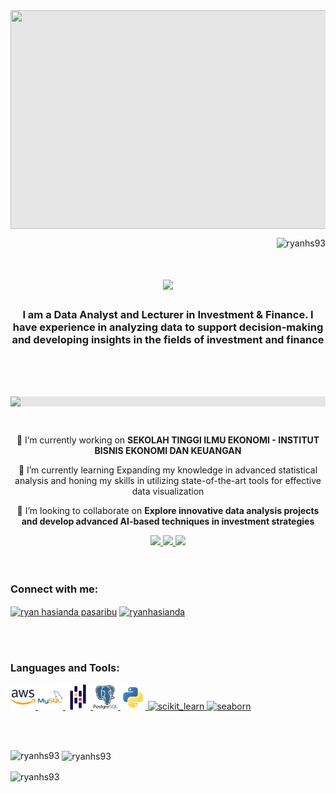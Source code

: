 <img style="display: block;-webkit-user-select: none;margin: auto;cursor: zoom-in;background-color: hsl(0, 0%, 90%);transition: background-color 300ms;" src="https://bairesdev.mo.cloudinary.net/blog/2023/06/Data-Analysis-Tools.jpg" width="1300" height="350">
<p align="right"> <img src="https://komarev.com/ghpvc/?username=ryanhs93&label=Profile%20views&color=0e75b6&style=flat" alt="ryanhs93" /> </p>
<h1 align="center">
    <img src="https://readme-typing-svg.herokuapp.com/?font=Righteous&size=35&center=true&vCenter=true&width=500&height=70&duration=4000&lines=Hi+There!+👋;+I'm+Ryan+Hasianda+Pasaribu!;" />
</h1>

<h3 align="center">I am a Data Analyst and Lecturer in Investment & Finance. I have experience in analyzing data to support decision-making and developing insights in the fields of investment and finance</h3>
<br>
<br>
<br>
<p align="right"><img style="display: block;-webkit-user-select: none;margin: auto;background-color: hsl(0, 0%, 90%);" src="https://imarticus.org/blog/wp-content/uploads/2017/10/scopet.gif">

<p align="left"> <a href="https://twitter.com/" target="blank"><img src="https://img.shields.io/twitter/follow/?logo=twitter&style=for-the-badge" alt="" /></a> </p>

<p align="center"> 🔭 I’m currently working on <strong>SEKOLAH TINGGI ILMU EKONOMI - INSTITUT BISNIS EKONOMI DAN KEUANGAN</strong></p>

<p align="center"> 🌱 I’m currently learning Expanding my knowledge in advanced statistical analysis and honing my skills in utilizing state-of-the-art tools for effective data visualization</p>

<p align="center"> 👯 I’m looking to collaborate on <strong>Explore innovative data analysis projects and develop advanced AI-based techniques in investment strategies</strong></p>

</div>
 
<div align="center"> 
  <a href="mailto:ryanhasiandaa.pasaribu@gmail.com">
    <img src="https://img.shields.io/badge/Gmail-333333?style=for-the-badge&logo=gmail&logoColor=red" />
  </a>
  </a>
  <a href="https://www.linkedin.com/in/ryan-hasianda-pasaribu-29b99b172" target="_blank">
    <img src="https://img.shields.io/badge/LinkedIn-0077B5?style=for-the-badge&logo=linkedin&logoColor=white" target="_blank" />
  </a>
 <a href="https://drive.google.com/file/d/14jKlKiu5t7hEja_P2EsYVZRTyqf5_S8N/view?usp=sharing" target="_blank">
     <img src="https://img.shields.io/badge/Portfolio-FF5722?style=for-the-badge&logo=todoist&logoColor=white" target="_blank" /> <!-- sqlite, safari, google-chrome are other good icon options -->
</a>

</div>

<br>
<br>
<h3 align="left">Connect with me:</h3>
<p align="left">
<a href="https://linkedin.com/in/ryan hasianda pasaribu" target="blank"><img align="center" src="https://raw.githubusercontent.com/rahuldkjain/github-profile-readme-generator/master/src/images/icons/Social/linked-in-alt.svg" alt="ryan hasianda pasaribu" height="30" width="40" /></a>
<a href="https://instagram.com/ryanhasianda" target="blank"><img align="center" src="https://raw.githubusercontent.com/rahuldkjain/github-profile-readme-generator/master/src/images/icons/Social/instagram.svg" alt="ryanhasianda" height="30" width="40" /></a>
</p>
<br>
<br>
<h3 align="left">Languages and Tools:</h3>
<p align="left"> <a href="https://aws.amazon.com" target="_blank" rel="noreferrer"> <img src="https://raw.githubusercontent.com/devicons/devicon/master/icons/amazonwebservices/amazonwebservices-original-wordmark.svg" alt="aws" width="40" height="40"/> </a> <a href="https://www.mysql.com/" target="_blank" rel="noreferrer"> <img src="https://raw.githubusercontent.com/devicons/devicon/master/icons/mysql/mysql-original-wordmark.svg" alt="mysql" width="40" height="40"/> </a> <a href="https://pandas.pydata.org/" target="_blank" rel="noreferrer"> <img src="https://raw.githubusercontent.com/devicons/devicon/2ae2a900d2f041da66e950e4d48052658d850630/icons/pandas/pandas-original.svg" alt="pandas" width="40" height="40"/> </a> <a href="https://www.postgresql.org" target="_blank" rel="noreferrer"> <img src="https://raw.githubusercontent.com/devicons/devicon/master/icons/postgresql/postgresql-original-wordmark.svg" alt="postgresql" width="40" height="40"/> </a> <a href="https://www.python.org" target="_blank" rel="noreferrer"> <img src="https://raw.githubusercontent.com/devicons/devicon/master/icons/python/python-original.svg" alt="python" width="40" height="40"/> </a> <a href="https://scikit-learn.org/" target="_blank" rel="noreferrer"> <img src="https://upload.wikimedia.org/wikipedia/commons/0/05/Scikit_learn_logo_small.svg" alt="scikit_learn" width="40" height="40"/> </a> <a href="https://seaborn.pydata.org/" target="_blank" rel="noreferrer"> <img src="https://seaborn.pydata.org/_images/logo-mark-lightbg.svg" alt="seaborn" width="40" height="40"/> </a> </p>
<br>
<br>
<p><img align="left" src="https://github-readme-stats.vercel.app/api/top-langs?username=ryanhs93&show_icons=true&locale=en&layout=compact" alt="ryanhs93" /></p>

<p>&nbsp;<img align="center" src="https://github-readme-stats.vercel.app/api?username=ryanhs93&show_icons=true&locale=en" alt="ryanhs93" /></p>

<p><img align="center" src="https://github-readme-streak-stats.herokuapp.com/?user=ryanhs93&" alt="ryanhs93" /></p>



